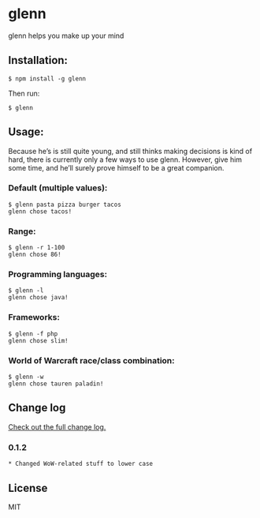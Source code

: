 # glenn

glenn helps you make up your mind

## Installation:
    $ npm install -g glenn

Then run:

    $ glenn

## Usage:

Because he’s is still quite young, and still thinks making decisions is kind of hard, there is currently only a few ways to use glenn. However, give him some time, and he’ll surely prove himself to be a great companion.

### Default (multiple values):

    $ glenn pasta pizza burger tacos
    glenn chose tacos!

### Range:

    $ glenn -r 1-100
    glenn chose 86!

### Programming languages:

    $ glenn -l
    glenn chose java!

### Frameworks:

    $ glenn -f php
    glenn chose slim!

### World of Warcraft race/class combination:

    $ glenn -w
    glenn chose tauren paladin!

## Change log

[Check out the full change log.](https://github.com/andreasindal/glenn/blob/master/changelog.md)

### 0.1.2

    * Changed WoW-related stuff to lower case



## License

MIT
